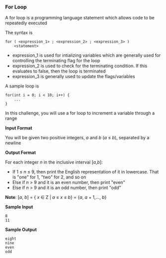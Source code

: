 ### For Loop

A for loop is a programming language statement which allows code to be repeatedly executed

The syntax is

```
for ( <expression_1> ; <expression_2> ; <expression_3> )
    <statement>
```

- expression_1 is used for intializing variables which are generally used for controlling the terminating flag for the loop
- expression_2 is used to check for the terminating condition. If this evaluates to false, then the loop is terminated
- expression_3 is generally used to update the flags/variables

A sample loop is

```
for(int i = 0; i < 10; i++) {
    ...
}
```

In this challenge, you will use a for loop to increment a variable through a range

**Input Format**

You will be given two positive integers, *a* and *b* (*a* ≤ *b*), separated by a newline

**Output Format**

For each integer *n* in the inclusive interval [*a*,*b*]:

- If 1 ≤ *n* ≤ 9, then print the English representation of it in lowercase. That is "one" for 1, "two" for 2, and so on
- Else if *n* > 9 and it is an even number, then print "even"
- Else if *n* > 9 and it is an odd number, then print "odd"

**Note**: [*a*, *b*] = { *x* ∈ Z | *a* ≤ *x* ≤ *b*} = {*a*, *a* + 1,..., *b*}

**Sample Input**

```
8
11
```

**Sample Output**

```
eight
nine
even
odd
```